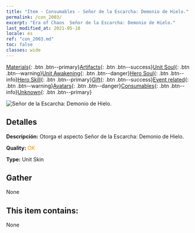```yaml
---
title: "Item - Consumables - Señor de la Escarcha: Demonio de Hielo."
permalink: /con_2003/
excerpt: "Era of Chaos  Señor de la Escarcha: Demonio de Hielo."
last_modified_at: 2021-05-18
locale: es
ref: "con_2003.md"
toc: false
classes: wide
---
```

 [Materials](/ItemsES/){: .btn .btn--primary}[Artifacts](/ItemsES/Artifacts/){: .btn .btn--success}[Unit Soul](/ItemsES/UnitSoul/){: .btn .btn--warning}[Unit Awakening](/ItemsES/UnitAwakening/){: .btn .btn--danger}[Hero Soul](/ItemsES/HeroSoul/){: .btn .btn--info}[Hero Skill](/ItemsES/HeroSkill/){: .btn .btn--primary}[Gift](/ItemsES/Gift/){: .btn .btn--success}[Event related](/ItemsES/Events/){: .btn .btn--warning}[Avatars](/ItemsES/Avatars/){: .btn .btn--danger}[Consumables](/ItemsES/Consumables/){: .btn .btn--info}[Unknown](/ItemsES/Unknown/){: .btn .btn--primary}

 ![Señor de la Escarcha: Demonio de Hielo.](/images/u/ti_bingmopifu.jpg)

## Detalles
 **Descripción:** Otorga el aspecto Señor de la Escarcha: Demonio de Hielo.

 **Quality:** <span style="color: #FF8C00">OK</span>

 **Type:** Unit Skin

## Gather

  None

## This item contains:

  None


